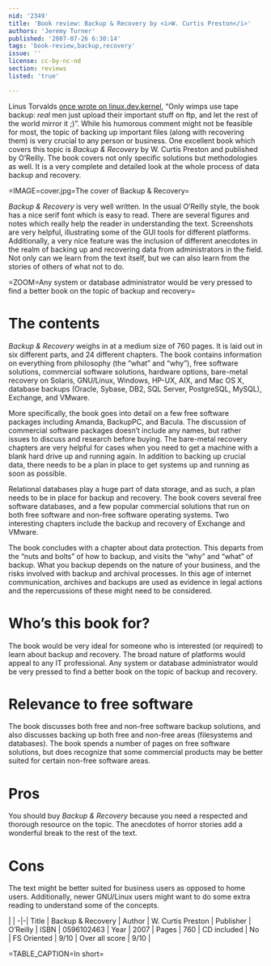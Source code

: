 ```yaml
---
nid: '2349'
title: 'Book review: Backup & Recovery by <i>W. Curtis Preston</i>'
authors: 'Jeremy Turner'
published: '2007-07-26 6:30:14'
tags: 'book-review,backup,recovery'
issue: ''
license: cc-by-nc-nd
section: reviews
listed: 'true'

---
```

Linus Torvalds [once wrote on linux.dev.kernel](http://groups.google.com/group/linux.dev.kernel/msg/76ae734d543e396d), “Only wimps use tape backup: _real_ men just upload their important stuff on ftp, and let the rest of the world mirror it ;)”. While his humorous comment might not be feasible for most, the topic of backing up important files (along with recovering them) is very crucial to any person or business. One excellent book which covers this topic is _Backup & Recovery_ by W. Curtis Preston and published by O’Reilly. The book covers not only specific solutions but methodologies as well. It is a very complete and detailed look at the whole process of data backup and recovery.


<!--break-->



=IMAGE=cover.jpg=The cover of Backup & Recovery=

_Backup & Recovery_ is very well written. In the usual O’Reilly style, the book has a nice serif font which is easy to read. There are several figures and notes which really help the reader in understanding the text. Screenshots are very helpful, illustrating some of the GUI tools for different platforms. Additionally, a very nice feature was the inclusion of different anecdotes in the realm of backing up and recovering data from administrators in the field. Not only can we learn from the text itself, but we can also learn from the stories of others of what not to do.


=ZOOM=Any system or database administrator would be very pressed to find a better book on the topic of backup and recovery=


# The contents

_Backup & Recovery_ weighs in at a medium size of 760 pages. It is laid out in six different parts, and 24 different chapters. The book contains information on everything from philosophy (the “what” and “why”), free software solutions, commercial software solutions, hardware options, bare-metal recovery on Solaris, GNU/Linux, Windows, HP-UX, AIX, and Mac OS X, database backups (Oracle, Sybase, DB2, SQL Server, PostgreSQL, MySQL), Exchange, and VMware.

More specifically, the book goes into detail on a few free software packages including Amanda, BackupPC, and Bacula. The discussion of commercial software packages doesn’t include any names, but rather issues to discuss and research before buying. The bare-metal recovery chapters are very helpful for cases when you need to get a machine with a blank hard drive up and running again. In addition to backing up crucial data, there needs to be a plan in place to get systems up and running as soon as possible.

Relational databases play a huge part of data storage, and as such, a plan needs to be in place for backup and recovery. The book covers several free software databases, and a few popular commercial solutions that run on both free software and non-free software operating systems. Two interesting chapters include the backup and recovery of Exchange and VMware.

The book concludes with a chapter about data protection. This departs from the “nuts and bolts” of how to backup, and visits the “why” and “what” of backup. What you backup depends on the nature of your business, and the risks involved with backup and archival processes. In this age of internet communication, archives and backups are used as evidence in legal actions and the repercussions of these might need to be considered.


# Who’s this book for?

The book would be very ideal for someone who is interested (or required) to learn about backup and recovery. The broad nature of platforms would appeal to any IT professional. Any system or database administrator would be very pressed to find a better book on the topic of backup and recovery.


# Relevance to free software

The book discusses both free and non-free software backup solutions, and also discusses backing up both free and non-free areas (filesystems and databases). The book spends a number of pages on free software solutions, but does recognize that some commercial products may be better suited for certain non-free software areas.


# Pros

You should buy _Backup & Recovery_ because you need a respected and thorough resource on the topic. The anecdotes of horror stories add a wonderful break to the rest of the text.


# Cons

The text might be better suited for business users as opposed to home users. Additionally, newer GNU/Linux users might want to do some extra reading to understand some of the concepts.


 | |
-|-|
Title | Backup & Recovery | 
Author | W. Curtis Preston | 
Publisher | O’Reilly | 
ISBN | 0596102463 | 
Year | 2007 | 
Pages | 760 | 
CD included | No | 
FS Oriented | 9/10 | 
Over all score | 9/10 | 

=TABLE_CAPTION=In short=

